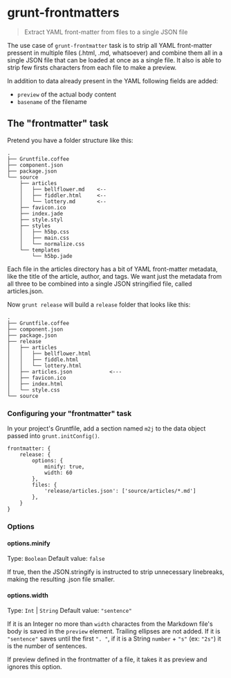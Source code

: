 # grunt-frontmatters

> Extract YAML front-matter from files to a single JSON file

The use case of `grunt-frontmatter` task is to strip all YAML front-matter pressent in multiple files (.html, .md, whatsoever) and combine them all in a single JSON file that can be loaded at once as a single file. It also is able to strip few firsts characters from each file to make a preview.

In addition to data already present in the YAML following fields are added:

- `preview` of the actual body content
- `basename` of the filename


## The "frontmatter" task

Pretend you have a folder structure like this:

    .
    ├── Gruntfile.coffee
    ├── component.json
    ├── package.json
    └── source
        ├── articles
        │   ├── bellflower.md    <--
        │   ├── fiddler.html     <--
        │   └── lottery.md       <--
        ├── favicon.ico
        ├── index.jade
        ├── style.styl
        ├── styles
        │   ├── h5bp.css
        │   ├── main.css
        │   └── normalize.css
        └── templates
            └── h5bp.jade

Each file in the articles directory has a bit of YAML front-matter metadata, like the title of the article, author, and tags. We want just the metadata from all three to be combined into a single JSON stringified file, called articles.json.

Now `grunt release` will build a `release` folder that looks like this:

    .
    ├── Gruntfile.coffee
    ├── component.json
    ├── package.json
    ├── release
    │   ├── articles
    │   │   ├── bellflower.html
    │   │   ├── fiddle.html
    │   │   └── lottery.html
    │   ├── articles.json            <---
    │   ├── favicon.ico
    │   ├── index.html
    │   └── style.css
    └── source


### Configuring your "frontmatter" task

In your project's Gruntfile, add a section named `m2j` to
the data object passed into `grunt.initConfig()`.

    frontmatter: {
        release: {
            options: {
                minify: true,
                width: 60
            },
            files: {
                'release/articles.json': ['source/articles/*.md']
            },
        }
    }

### Options

#### options.minify

Type: `Boolean`
Default value: `false`

If true, then the JSON.stringify is instructed to strip unnecessary
linebreaks, making the resulting .json file smaller.

#### options.width

Type: `Int` | `String`
Default value: `"sentence"`

If it is an Integer no more than `width` charactes from the Markdown file's body is saved in the `preview` element. Trailing ellipses are not added.
If it is `"sentence"` saves until the first `". "`, if it is a String `number` + `"s"` (ex: `"2s"`) it is the number of sentences.

If preview defined in the frontmatter of a file, it takes it as preview and ignores this option.

